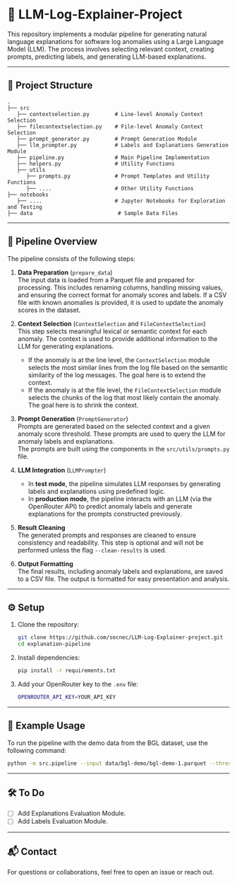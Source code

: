 # 🧠 LLM-Log-Explainer-Project

This repository implements a modular pipeline for generating natural language explanations for software log anomalies using a Large Language Model (LLM). The process involves selecting relevant context, creating prompts, predicting labels, and generating LLM-based explanations.

---

## 📁 Project Structure

```
.
├── src
   ├── contextselection.py        # Line-level Anomaly Context Selection 
   ├── filecontextselection.py    # File-level Anomaly Context Selection
   ├── prompt_generator.py        # Prompt Generation Module
   ├── llm_prompter.py            # Labels and Explanations Generation Module
   ├── pipeline.py                # Main Pipeline Implementation
   ├── helpers.py                 # Utility Functions
   ├── utils
      ├── prompts.py              # Prompt Templates and Utility Functions
      ├── ....                    # Other Utility Functions
├── notebooks 
   ├── ....                       # Jupyter Notebooks for Exploration and Testing 
├── data                           # Sample Data Files
```

---

## 🚀 Pipeline Overview

The pipeline consists of the following steps:

1. **Data Preparation** (`prepare_data`)  
   The input data is loaded from a Parquet file and prepared for processing. This includes renaming columns, handling missing values, and ensuring the correct format for anomaly scores and labels. If a CSV file with known anomalies is provided, it is used to update the anomaly scores in the dataset.

2. **Context Selection** (`ContextSelection` and `FileContextSelection`)  
   This step selects meaningful lexical or semantic context for each anomaly. The context is used to provide additional information to the LLM for generating explanations.  
   - If the anomaly is at the line level, the `ContextSelection` module selects the most similar lines from the log file based on the semantic similarity of the log messages. The goal here is to extend the context.  
   - If the anomaly is at the file level, the `FileContextSelection` module selects the chunks of the log that most likely contain the anomaly. The goal here is to shrink the context.

3. **Prompt Generation** (`PromptGenerator`)  
   Prompts are generated based on the selected context and a given anomaly score threshold. These prompts are used to query the LLM for anomaly labels and explanations.  
   The prompts are built using the components in the `src/utils/prompts.py` file.

4. **LLM Integration** (`LLMPrompter`)  
   - In **test mode**, the pipeline simulates LLM responses by generating labels and explanations using predefined logic.  
   - In **production mode**, the pipeline interacts with an LLM (via the OpenRouter API) to predict anomaly labels and generate explanations for the prompts constructed previously.

5. **Result Cleaning**  
   The generated prompts and responses are cleaned to ensure consistency and readability. This step is optional and will not be performed unless the flag `--clean-results` is used.

6. **Output Formatting**  
   The final results, including anomaly labels and explanations, are saved to a CSV file. The output is formatted for easy presentation and analysis.

---

## ⚙️ Setup

1. Clone the repository:
   ```bash
   git clone https://github.com/secnec/LLM-Log-Explainer-project.git
   cd explanation-pipeline
   ```

2. Install dependencies:
   ```bash
   pip install -r requirements.txt
   ```

3. Add your OpenRouter key to the `.env` file:
   ```bash
   OPENROUTER_API_KEY=YOUR_API_KEY
   ```

---

## 🧪 Example Usage

To run the pipeline with the demo data from the BGL dataset, use the following command:

```bash
python -m src.pipeline --input data/bgl-demo/bgl-demo-1.parquet --threshold 0.91 --verbose --clean-results
```

---

## 🛠️ To Do

- [ ] Add Explanations Evaluation Module.
- [ ] Add Labels Evaluation Module.

---

## 📬 Contact

For questions or collaborations, feel free to open an issue or reach out.
